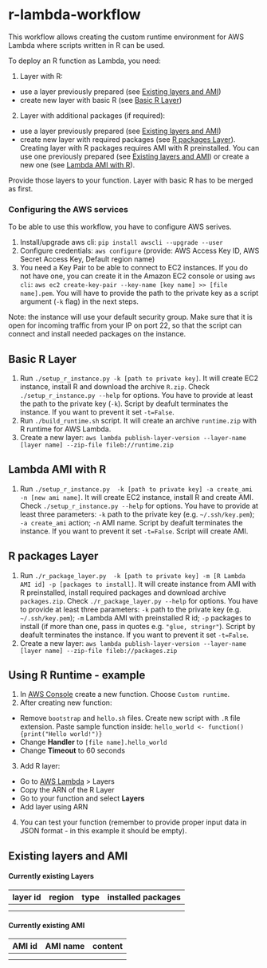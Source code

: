 # r-lambda-workflow

This workflow allows creating the custom runtime environment for AWS Lambda where scripts written in R can be used.

To deploy an R function as Lambda, you need:
1. Layer with R:
  * use a layer previously prepared (see [Existing layers and AMI](#existing-layers-and-ami))
  * create new layer with basic R (see [Basic R Layer](#basic-r-layer))
2. Layer with additional packages (if required):
  * use a layer previously prepared (see [Existing layers and AMI](#existing-layers-and-ami))
  * create new layer with required packages (see [R packages Layer](#r-packages-layer)). Creating layer with R packages requires AMI with R preinstalled. You can use one previously prepared (see [Existing layers and AMI](#existing-layers-and-ami)) or create a new one (see [Lambda AMI with R](#lambda-ami-with-r)).

Provide those layers to your function. Layer with basic R has to be merged as first.

### Configuring the AWS services

To be able to use this workflow, you have to configure AWS serives.

1. Install/upgrade aws cli: `pip install awscli --upgrade --user`
2. Configure credentials: `aws configure` (provide: AWS Access Key ID, AWS Secret Access Key, Default region name)
3. You need a Key Pair to be able to connect to EC2 instances. If you do not have one, you can create it in the Amazon EC2 console or using `aws cli`: `aws ec2 create-key-pair --key-name [key name] >> [file name].pem`. You will have to provide the path to the private key as a script argument (`-k` flag) in the next steps.

Note: the instance will use your default security group. Make sure that it is open for incoming traffic from your IP on port 22, so that the script can connect and install needed packages on the instance.

## Basic R Layer

1. Run `./setup_r_instance.py -k [path to private key]`. It will create EC2 instance, install R and download the archive `R.zip`. Check `./setup_r_instance.py --help` for options. You have to provide at least the path to the private key (`-k`). Script by deafult terminates the instance. If you want to prevent it set `-t=False`.
2. Run `./build_runtime.sh` script. It will create an archive `runtime.zip` with R runtime for AWS Lambda.
3. Create a new layer: `aws lambda publish-layer-version --layer-name [layer name] --zip-file fileb://runtime.zip`

## Lambda AMI with R

1. Run `./setup_r_instance.py  -k [path to private key] -a create_ami -n [new ami name]`. It will create EC2 instance, install R and create AMI. Check `./setup_r_instance.py --help` for options. You have to provide at least three parameters: `-k` path to the private key (e.g. `~/.ssh/key.pem`); `-a create_ami` action; `-n` AMI name. Script by deafult terminates the instance. If you want to prevent it set `-t=False`. Script will create AMI.

## R packages Layer

1. Run `./r_package_layer.py  -k [path to private key] -m [R Lambda AMI id] -p [packages to install]`. It will create instance from AMI with R preinstalled, install required packages and download archive `packages.zip`. Check `./r_package_layer.py --help` for options. You have to provide at least three parameters: `-k` path to the private key (e.g. `~/.ssh/key.pem`); `-m` Lambda AMI with preinstalled R id; `-p` packages to install (if more than one, pass in quotes e.g. `"glue, stringr"`). Script by deafult terminates the instance. If you want to prevent it set `-t=False`.
2. Create a new layer: `aws lambda publish-layer-version --layer-name [layer name] --zip-file fileb://packages.zip`

## Using R Runtime - example

1. In [AWS Console](https://console.aws.amazon.com/lambda) create a new function. Choose `Custom runtime`.
2. After creating new function:
  * Remove `bootstrap` and `hello.sh` files. Create new script with `.R` file extension. Paste sample function inside: `hello_world <- function() {print("Hello world!")}`
  * Change **Handler** to `[file name].hello_world`
  * Change **Timeout** to 60 seconds
3. Add R layer:
  * Go to [AWS Lambda](https://console.aws.amazon.com/lambda) > Layers
  * Copy the ARN of the R Layer
  * Go to your function and select **Layers**
  * Add layer using ARN
4. You can test your function (remember to provide proper input data in JSON format - in this example it should be empty).

## Existing layers and AMI

#### Currently existing Layers

| layer id | region | type | installed packages |
| -------- | ------ | ---- | ------------------ |
|          |        |      |                    |
|          |        |      |                    |

#### Currently existing AMI

| AMI id | AMI name | content |
| ------ | -------- | ------- |
|        |          |         |
|        |          |         |
